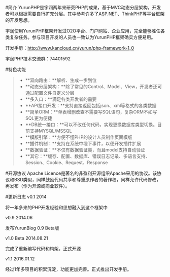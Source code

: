 #简介
YurunPHP是宇润两年来研究PHP的成果，基于MVC动态分层架构，开发者可以根据需要自行扩充分层。其中参考许多了ASP.NET、ThinkPHP等平台框架的开发思想。

宇润使用YurunPHP框架开发过O2O平台、门户网站、企业应用，完全能够胜任各类复杂任务。参与项目开发的人员也一致认为YurunPHP框架确实方便易用。

开发手册：http://www.kancloud.cn/yurun/php-framework-1_0

宇润PHP技术交流群：74401592

#特色功能

> * **双向路由：**解析、生成一步到位
> * **动态分层架构：**除了常见的Control、Model、View，开发者还可通过配置文件自定义分层
> * **多入口：**满足各类开发者的需要
> * **API接口开发：**支持直接返回包括json、xml等格式的各类数据
> * **简单ORM：**单表增删改查不需要写SQL语句，复杂ORM不如写SQL更为便捷
> * **DB统一接口：**可以不改任何代码，实现更换数据库类型切换。目前支持MYSQL/MSSQL
> * **模版引擎：**方便不懂PHP的设计人员制作页面模版
> * **插件机制：**支持在系统中埋下事件，以便开发插件扩展
> * **数据验证：**不仅有数据验证类，而且model支持自动验证
> * **其它：**缓存、配置、数据库、错误日志记录、多语言支持、Session、Cookie、Request、Response

#开源协议
Apache Licence是著名的非盈利开源组织Apache采用的协议。该协议和BSD类似，同样鼓励代码共享和尊重原作者的著作权，同样允许代码修改，再发布（作为开源或商业软件）。

#更新日志
v0.1 2014

将一年多来的PHP开发经验和思想融入到这个框架中

v0.9 2014.06

发布YurunBlog 0.9 Beta版

v1.0 Beta 2014.08.21

完成了重新编写代码和构架，正式开源

v1.1 2016.01.12

经过1年多项目的积累沉淀，功能更加完善。正式推出开发手册。